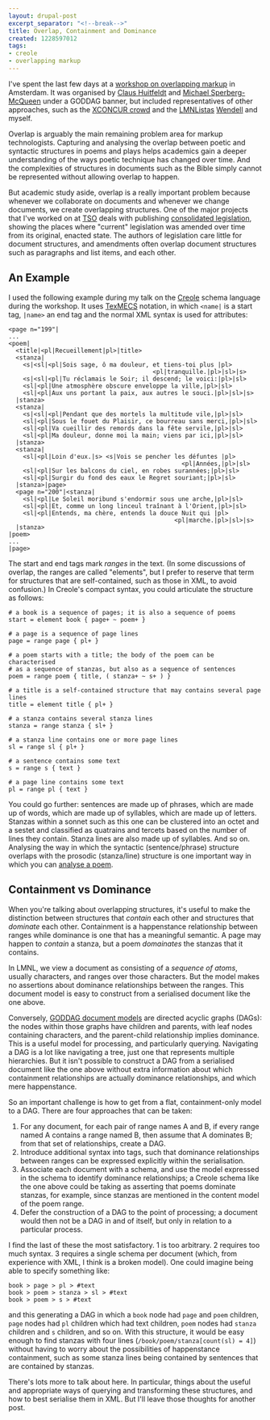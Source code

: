 ```yaml
---
layout: drupal-post
excerpt_separator: "<!--break-->"
title: Overlap, Containment and Dominance
created: 1228597012
tags:
- creole
- overlapping markup
---
```

I've spent the last few days at a [workshop on overlapping markup][workshop] in Amsterdam. It was organised by [Claus Huitfeldt][Claus] and [Michael Sperberg-McQueen][Michael] under a GODDAG banner, but included representatives of other approaches, such as the [XCONCUR crowd][XCONCUR] and the [LMNListas][LMNL] [Wendell][Wendell] and myself.

[workshop]: http://ilps.science.uva.nl/PoliticalMashup/2008/11/workshop-on-multi-dimensional-markup/ "Workshop on multi dimensional markup"
[Claus]: http://www.hf.uib.no/i/Filosofisk/claus/ "Claus Huitfeldt"
[Michael]: http://www.w3.org/People/cmsmcq/ "Michael Sperberg-McQueen"
[XCONCUR]: http://www.xconcur.org/ "XCONCUR"
[LMNL]: http://www.lmnl.org/wiki/ "LMNL Wiki"
[Wendell]: http://www.piez.org/wendell/ "Wendell Piez"

<!--break-->

Overlap is arguably the main remaining problem area for markup technologists. Capturing and analysing the overlap between poetic and syntactic structures in poems and plays helps academics gain a deeper understanding of the ways poetic technique has changed over time. And the complexities of structures in documents such as the Bible simply cannot be represented without allowing overlap to happen.

But academic study aside, overlap is a really important problem because whenever we collaborate on documents and whenever we change documents, we create overlapping structures. One of the major projects that I've worked on at [TSO][TSO] deals with publishing [consolidated legislation][legislation], showing the places where "current" legislation was amended over time from its original, enacted state. The authors of legislation care little for document structures, and amendments often overlap document structures such as paragraphs and list items, and each other.

[TSO]: http://www.tso.co.uk/ "The Stationery Office"
[legislation]: http://www.opsi.gov.uk/legislation/revised "OPSI: Revised Legislation"

## An Example ##

I used the following example during my talk on the [Creole][Creole] schema language during the workshop. It uses [TexMECS][TexMECS] notation, in which `<name|` is a start tag, `|name>` an end tag and the normal XML syntax is used for attributes:

[Creole]: http://www.lmnl.org/wiki/index.php/Creole "Creole Schema Language"
[TexMECS]: http://decentius.aksis.uib.no/mlcd/2003/Papers/texmecs.html "TexMECS"

    <page n="199"|
    ...
    <poem|
      <title|<pl|Recueillement|pl>|title>
      <stanza|
        <s|<sl|<pl|Sois sage, ô ma douleur, et tiens-toi plus |pl>
                                            <pl|tranquille.|pl>|sl>|s>
        <s|<sl|<pl|Tu réclamais le Soir; il descend; le voici:|pl>|sl>
        <sl|<pl|Une atmosphère obscure enveloppe la ville,|pl>|sl>
        <sl|<pl|Aux uns portant la paix, aux autres le souci.|pl>|sl>|s>
      |stanza>
      <stanza|
        <s|<sl|<pl|Pendant que des mortels la multitude vile,|pl>|sl>
        <sl|<pl|Sous le fouet du Plaisir, ce bourreau sans merci,|pl>|sl>
        <sl|<pl|Va cueillir des remords dans la fête servile,|pl>|sl>
        <sl|<pl|Ma douleur, donne moi la main; viens par ici,|pl>|sl>
      |stanza>
      <stanza|
        <sl|<pl|Loin d'eux.|s> <s|Vois se pencher les défuntes |pl>
                                                    <pl|Années,|pl>|sl>
        <sl|<pl|Sur les balcons du ciel, en robes surannées;|pl>|sl>
        <sl|<pl|Surgir du fond des eaux le Regret souriant;|pl>|sl>
      |stanza>|page>
      <page n="200"|<stanza|
        <sl|<pl|Le Soleil moribund s'endormir sous une arche,|pl>|sl>
        <sl|<pl|Et, comme un long linceul traînant à l'Orient,|pl>|sl>
        <sl|<pl|Entends, ma chère, entends la douce Nuit qui |pl>
                                                  <pl|marche.|pl>|sl>|s>
      |stanza>
    |poem>
    ...
    |page>

The start and end tags mark *ranges* in the text. (In some discussions of overlap, the ranges are called "elements", but I prefer to reserve that term for structures that are self-contained, such as those in XML, to avoid confusion.) In Creole's compact syntax, you could articulate the structure as follows:

    # a book is a sequence of pages; it is also a sequence of poems
    start = element book { page+ ~ poem+ }
    
    # a page is a sequence of page lines
    page = range page { pl+ }
    
    # a poem starts with a title; the body of the poem can be characterised
    # as a sequence of stanzas, but also as a sequence of sentences
    poem = range poem { title, ( stanza+ ~ s+ ) }
    
    # a title is a self-contained structure that may contains several page lines
    title = element title { pl+ }
    
    # a stanza contains several stanza lines
    stanza = range stanza { sl+ }
    
    # a stanza line contains one or more page lines
    sl = range sl { pl+ }
    
    # a sentence contains some text
    s = range s { text }
    
    # a page line contains some text
    pl = range pl { text }

You could go further: sentences are made up of phrases, which are made up of words, which are made up of syllables, which are made up of letters. Stanzas within a sonnet such as this one can be clustered into an octet and a sestet and classified as quatrains and tercets based on the number of lines they contain. Stanza lines are also made up of syllables. And so on. Analysing the way in which the syntactic (sentence/phrase) structure overlaps with the prosodic (stanza/line) structure is one important way in which you can [analyse a poem][analysis].

[analysis]: http://www.tau.ac.il/~tsurxx/Recueillement.html "Archetypal Pattern in Baudelaire's 'Recueillement'"

## Containment vs Dominance ##

When you're talking about overlapping structures, it's useful to make the distinction between structures that *contain* each other and structures that *dominate* each other. Containment is a happenstance relationship between ranges while dominance is one that has a meaningful semantic. A page may happen to *contain* a stanza, but a poem *domainates* the stanzas that it contains.

In LMNL, we view a document as consisting of a *sequence of atoms*, usually characters, and ranges over those characters. But the model makes no assertions about dominance relationships between the ranges. This document model is easy to construct from a serialised document like the one above.

Conversely, [GODDAG document models][GODDAG] are directed acyclic graphs (DAGs): the nodes within those graphs have children and parents, with leaf nodes containing characters, and the parent-child relationship implies dominance. This is a useful model for processing, and particularly querying. Navigating a DAG is a lot like navigating a tree, just one that represents multiple hierarchies. But it isn't possible to construct a DAG from a serialised document like the one above without extra information about which containment relationships are actually dominance relationships, and which mere happenstance.

[GODDAG]: http://www.w3.org/People/cmsmcq/2000/poddp2000.html "GODDAG: A Data Structure for Overlapping Hierarchies"

So an important challenge is how to get from a flat, containment-only model to a DAG. There are four approaches that can be taken:

  1. For any document, for each pair of range names A and B, if every range named A contains a range named B, then assume that A dominates B; from that set of relationships, create a DAG.
  2. Introduce additional syntax into tags, such that dominance relationships between ranges can be expressed explicitly within the serialisation.
  3. Associate each document with a schema, and use the model expressed in the schema to identify dominance relationships; a Creole schema like the one above could be taking as asserting that poems dominate stanzas, for example, since stanzas are mentioned in the content model of the poem range.
  4. Defer the construction of a DAG to the point of processing; a document would then not be a DAG in and of itself, but only in relation to a particular process.

I find the last of these the most satisfactory. 1 is too arbitrary. 2 requires too much syntax. 3 requires a single schema per document (which, from experience with XML, I think is a broken model). One could imagine being able to specify something like:

    book > page > pl > #text
    book > poem > stanza > sl > #text
    book > poem > s > #text

and this generating a DAG in which a `book` node had `page` and `poem` children, `page` nodes had `pl` children which had text children, `poem` nodes had `stanza` children and `s` children, and so on. With this structure, it would be easy enough to find stanzas with four lines (`/book/poem/stanza[count(sl) = 4]`) without having to worry about the possibilities of happenstance containment, such as some stanza lines being contained by sentences that are contained by stanzas.

There's lots more to talk about here. In particular, things about the useful and appropriate ways of querying and transforming these structures, and how to best serialise them in XML. But I'll leave those thoughts for another post.

